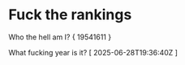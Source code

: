 # Fuck the rankings

Who the hell am I?
{ 19541611 }

What fucking year is it?
[ 2025-06-28T19:36:40Z ]
